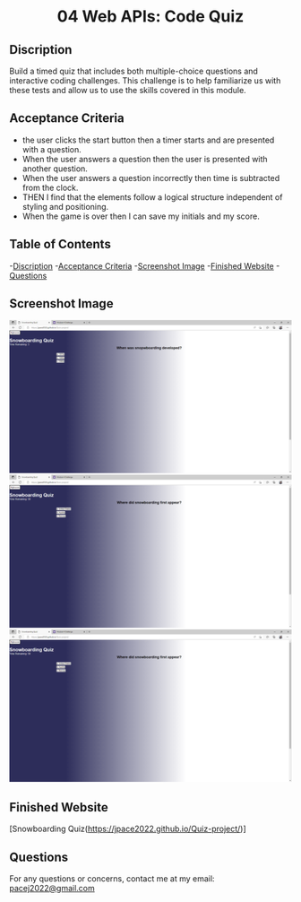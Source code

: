 <h1 align="center"> 04 Web APIs: Code Quiz </h1>

## Discription
Build a timed quiz that includes both multiple-choice questions and interactive coding challenges. This challenge is to help familiarize us with these tests and allow us to use the skills covered in this module.

## Acceptance Criteria

- the user clicks the start button then a timer starts and are presented with a question.
- When the user answers a question then the user is presented with another question.
- When the user answers a question incorrectly then time is subtracted from the clock.
- THEN I find that the elements follow a logical structure independent of styling and positioning.
- When the game is over then I can save my initials and my score.


## Table of Contents
-[Discription](#discription)
-[Acceptance Criteria](#acceptance-criteria)
-[Screenshot Image](#screenshot-image)
-[Finished Website](#finished-website)
-[Questions](#questions)

## Screenshot Image
![Snowboarding Quiz](https://github.com/jpace2022/Quiz-project/blob/main/quiz%20screen%20shot%203.png)
![Snowboarding Quiz](https://github.com/jpace2022/Quiz-project/blob/main/quiz%20screen%20shot%202.png)
![Snowboarding Quiz](https://github.com/jpace2022/Quiz-project/blob/main/quiz%20screen%20shot%202.png)

## Finished Website
[Snowboarding Quiz(https://jpace2022.github.io/Quiz-project/)]

## Questions
For any questions or concerns, contact me at my email: pacej2022@gmail.com


